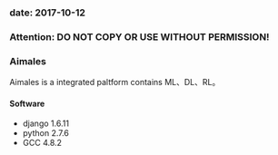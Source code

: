 ### date: 2017-10-12

### Attention: DO NOT COPY OR USE WITHOUT PERMISSION! 

### Aimales
Aimales is a integrated paltform contains ML、DL、RL。

#### Software
- django 1.6.11
- python 2.7.6
- GCC 4.8.2
